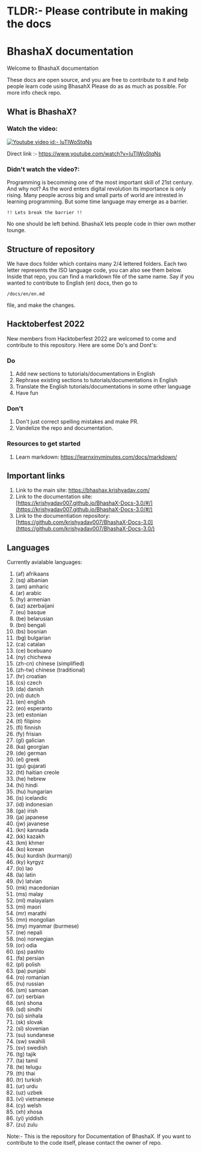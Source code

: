 # TLDR:- Please contribute in making the docs


# BhashaX documentation
Welcome to BhashaX documentation

These docs are open source, and you are free to contribute to it and help people learn code using BhasahX Please do as as much as possible. For more info check repo.

## What is BhashaX?
### Watch the video:
[![Youtube video id:- luTIWoStqNs](https://img.youtube.com/vi/luTIWoStqNs/0.jpg)](https://www.youtube.com/watch?v=luTIWoStqNs)

Direct link :- https://www.youtube.com/watch?v=luTIWoStqNs

### Didn't watch the video?:

Programming is becomming one of the most important skill of 21st century. And why not? As the word enters digital revolution its importance is only rising. Many people across big and small parts of world are intrested in learning programming. But some time language may emerge as a barrier.

```
!! Lets break the barrier !!
```
No one should be left behind.
BhashaX lets people code in thier own mother tounge.

## Structure of repository
We have docs folder which contains many 2/4 lettered folders. Each two letter represents the ISO language code, you can also see them below. Inside that repo, you can find a markdown file of the same name. Say if you wanted to contribute to English (en) docs, then go to
```
/docs/en/en.md
```
file, and make the changes.

## Hacktoberfest 2022
New members from Hacktoberfest 2022 are welcomed to come and contribute to this repository. Here are some Do's and Dont's:

### Do
1. Add new sections to tutorials/documentations in English
2. Rephrase existing sections to tutorials/documentations in English
3. Translate the English tutorials/documentations in some other language
4. Have fun

### Don't
1. Don't just correct spelling mistakes and make PR.
2. Vandelize the repo and documentation.

### Resources to get started
1. Learn markdown: https://learnxinyminutes.com/docs/markdown/

## Important links

1. Link to the main site: https://bhashax.krishyadav.com/
2. Link to the documentation site: [https://krishyadav007.github.io/BhashaX-Docs-3.0/#/](https://krishyadav007.github.io/BhashaX-Docs-3.0/#/)
3. Link to the documentiation repository: [https://github.com/krishyadav007/BhashaX-Docs-3.0](https://github.com/krishyadav007/BhashaX-Docs-3.0/)

## Languages
Currently avialable languages:

1. (af) afrikaans
2. (sq) albanian
3. (am) amharic
4. (ar) arabic
5. (hy) armenian
6. (az) azerbaijani
7. (eu) basque
8. (be) belarusian
9. (bn) bengali
10. (bs) bosnian
11. (bg) bulgarian
12. (ca) catalan
13. (ce) bcebuano
14. (ny) chichewa
15. (zh-cn) chinese (simplified)
16. (zh-tw) chinese (traditional)
17. (hr) croatian
18. (cs) czech
19. (da) danish
20. (nl) dutch
21. (en) english
22. (eo) esperanto
23. (et) estonian
24. (tl) filipino
25. (fi) finnish
26. (fy) frisian
27. (gl) galician
28. (ka) georgian
29. (de) german
30. (el) greek
31. (gu) gujarati
32. (ht) haitian creole
33. (he) hebrew
34. (hi) hindi
35. (hu) hungarian
36. (is) icelandic
37. (id) indonesian
38. (ga) irish
39. (ja) japanese
40. (jw) javanese
41. (kn) kannada
42. (kk) kazakh
43. (km) khmer
44. (ko) korean
45. (ku) kurdish (kurmanji)
46. (ky) kyrgyz
47. (lo) lao
48. (la) latin
49. (lv) latvian
50. (mk) macedonian
51. (ms) malay
52. (ml) malayalam
53. (mi) maori
54. (mr) marathi
55. (mn) mongolian
56. (my) myanmar (burmese)
57. (ne) nepali
58. (no) norwegian
59. (or) odia
60. (ps) pashto
61. (fa) persian
62. (pl) polish
63. (pa) punjabi
64. (ro) romanian
65. (ru) russian
66. (sm) samoan
67. (sr) serbian
68. (sn) shona
69. (sd) sindhi
70. (si) sinhala
71. (sk) slovak
72. (sl) slovenian
73. (su) sundanese
74. (sw) swahili
75. (sv) swedish
76. (tg) tajik
77. (ta) tamil
78. (te) telugu
79. (th) thai
80. (tr) turkish
81. (ur) urdu
82. (uz) uzbek
83. (vi) vietnamese
84. (cy) welsh
85. (xh) xhosa
86. (yi) yiddish
87. (zu) zulu


Note:- This is the repository for Documentation of BhashaX. If you want to contribute to the code itself, please contact the owner of repo.
